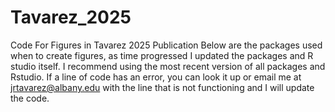 # Tavarez_2025
Code For Figures in Tavarez 2025 Publication
Below are the packages used when to create figures, as time progressed I updated the packages and R studio itself. I recommend using the most recent version of all packages and Rstudio.
If a line of code has an error, you can look it up or email me at jrtavarez@albany.edu with the line that is not functioning and I will update the code.
